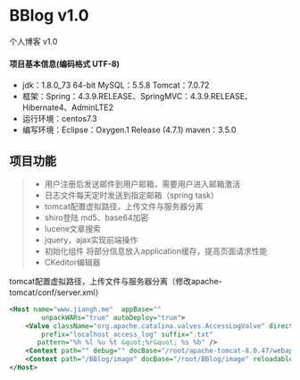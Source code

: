 # BBlog v1.0
个人博客 v1.0
#### 项目基本信息(编码格式 UTF-8)
* jdk：1.8.0_73 64-bit MySQL：5.5.8 Tomcat：7.0.72
* 框架：Spring：4.3.9.RELEASE、SpringMVC：4.3.9.RELEASE、Hibernate4、AdminLTE2
* 运行环境：centos7.3  
* 编写环境：Eclipse：Oxygen.1 Release (4.7.1) maven：3.5.0

项目功能
---
> * 用户注册后发送邮件到用户邮箱，需要用户进入邮箱激活
> * 日志文件每天定时发送到指定邮箱（spring task）
> * tomcat配置虚拟路径，上传文件与服务器分离
> * shiro登陆  md5、base64加密
> * lucene文章搜索
> * jquery，ajax实现前端操作
> * 初始化组件 将部分信息放入application缓存，提高页面请求性能
> * CKeditor编辑器

tomcat配置虚拟路径，上传文件与服务器分离（修改apache-tomcat/conf/server.xml）
```xml
<Host name="www.jiangh.me"  appBase=""
		unpackWARs="true" autoDeploy="true">
	<Valve className="org.apache.catalina.valves.AccessLogValve" directory="logs"
		prefix="localhost_access_log" suffix=".txt"
	   pattern="%h %l %u %t &quot;%r&quot; %s %b" />
	<Context path="" debug="" docBase="/root/apache-tomcat-8.0.47/webapps/BBlog/"/>  <!-- 域名直接访问 -->
	<Context path="/BBlog/image" docBase="/root/BBlog/image" reloadable="false"></Context>  <!-- 虚拟路径 -->
</Host>
```
